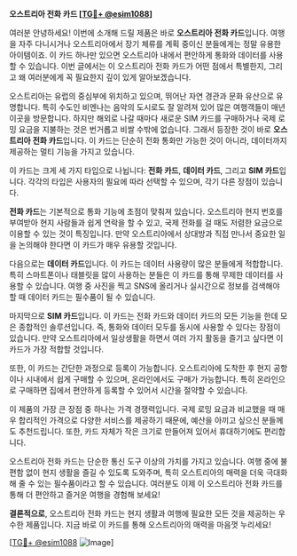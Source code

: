 **오스트리아 전화 카드 [[TG💪+ @esim1088](https://t.me/s/esim1088)]**

여러분 안녕하세요! 이번에 소개해 드릴 제품은 바로 **오스트리아 전화 카드**입니다. 여행을 자주 다니시거나 오스트리아에서 장기 체류를 계획 중이신 분들에게는 정말 유용한 아이템이죠. 이 카드 하나만 있으면 오스트리아 내에서 편안하게 통화와 데이터를 사용할 수 있습니다. 이번 글에서는 이 오스트리아 전화 카드가 어떤 점에서 특별한지, 그리고 왜 여러분에게 꼭 필요한지 깊이 있게 알아보겠습니다.

오스트리아는 유럽의 중심부에 위치하고 있으며, 뛰어난 자연 경관과 문화 유산으로 유명합니다. 특히 수도인 비엔나는 음악의 도시로도 잘 알려져 있어 많은 여행객들이 매년 이곳을 방문합니다. 하지만 해외로 나갈 때마다 새로운 SIM 카드를 구매하거나 국제 로밍 요금을 지불하는 것은 번거롭고 비쌀 수밖에 없습니다. 그래서 등장한 것이 바로 **오스트리아 전화 카드**입니다. 이 카드는 단순히 전화 통화만 가능한 것이 아니라, 데이터까지 제공하는 멀티 기능을 가지고 있습니다.

이 카드는 크게 세 가지 타입으로 나뉩니다: **전화 카드**, **데이터 카드**, 그리고 **SIM 카드**입니다. 각각의 타입은 사용자의 필요에 따라 선택할 수 있으며, 각기 다른 장점이 있습니다. 

**전화 카드**는 기본적으로 통화 기능에 초점이 맞춰져 있습니다. 오스트리아 현지 번호를 부여받아 현지 사람들과 쉽게 연락을 할 수 있고, 국제 전화를 걸 때도 저렴한 요금으로 이용할 수 있는 것이 특징입니다. 만약 오스트리아에서 상대방과 직접 만나서 중요한 일을 논의해야 한다면 이 카드가 매우 유용할 것입니다.

다음으로는 **데이터 카드**입니다. 이 카드는 데이터 사용량이 많은 분들에게 적합합니다. 특히 스마트폰이나 태블릿을 많이 사용하는 분들은 이 카드를 통해 무제한 데이터를 사용할 수 있습니다. 여행 중 사진을 찍고 SNS에 올리거나 실시간으로 정보를 검색해야 할 때 데이터 카드는 필수품이 될 수 있습니다.

마지막으로 **SIM 카드**입니다. 이 카드는 전화 카드와 데이터 카드의 모든 기능을 한데 모은 종합적인 솔루션입니다. 즉, 통화와 데이터 모두를 동시에 사용할 수 있다는 장점이 있습니다. 만약 오스트리아에서 일상생활을 하면서 여러 가지 활동을 즐기고 싶다면 이 카드가 가장 적합할 것입니다.

또한, 이 카드는 간단한 과정으로 등록이 가능합니다. 오스트리아에 도착한 후 현지 공항이나 시내에서 쉽게 구매할 수 있으며, 온라인에서도 구매가 가능합니다. 특히 온라인으로 구매하면 집에서 편안하게 등록할 수 있어서 시간을 절약할 수 있습니다.

이 제품의 가장 큰 장점 중 하나는 가격 경쟁력입니다. 국제 로밍 요금과 비교했을 때 매우 합리적인 가격으로 다양한 서비스를 제공하기 때문에, 예산을 아끼고 싶으신 분들께도 추천드립니다. 또한, 카드 자체가 작은 크기로 만들어져 있어서 휴대하기에도 편리합니다.

오스트리아 전화 카드는 단순한 통신 도구 이상의 가치를 가지고 있습니다. 여행 중에 불편함 없이 현지 생활을 즐길 수 있도록 도와주며, 특히 오스트리아의 매력을 더욱 극대화해 줄 수 있는 필수품이라고 할 수 있습니다. 여러분도 이제 이 오스트리아 전화 카드를 통해 더 편안하고 즐거운 여행을 경험해 보세요!

**결론적으로**, 오스트리아 전화 카드는 현지 생활과 여행에 필요한 모든 것을 제공하는 우수한 제품입니다. 지금 바로 이 카드를 통해 오스트리아의 매력을 마음껏 누리세요! 

[[TG💪+ @esim1088](https://t.me/s/esim1088) ![Image](https://i.postimg.cc/Y0z9fWf4/image.png)]
